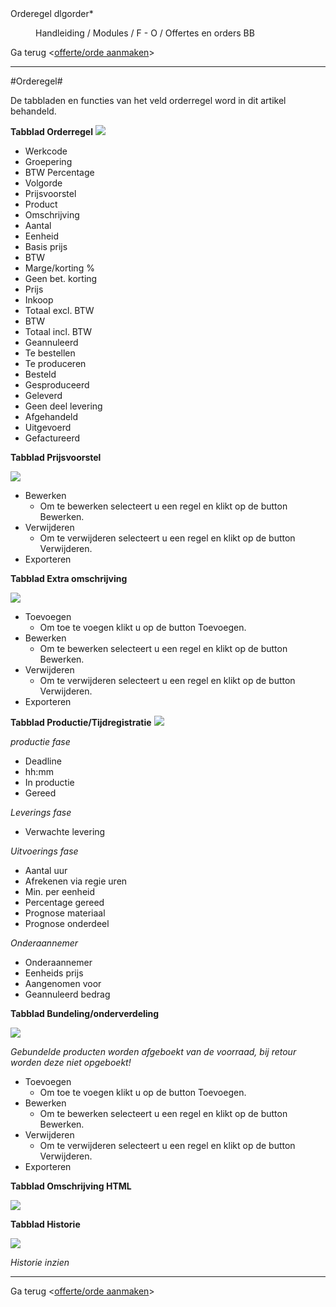 <properties>
	<page>
		<title>Orderegel</title>
		<description>Orderegel</description>
		<context>dlgorder*</context>
	</page>
	<menu>
		<position>Handleiding / Modules / F - O / Offertes en orders</position>
		<title>Orderegel</title>
		<sort>BB</sort>
	</menu>
</properties>

Ga terug <[offerte/orde aanmaken](http://hybridsaas.support/pages/handleiding/modules/F-O/offerte-en-orders/een-offerte-of-order-aanmaken)>

----------

#Orderegel#

De tabbladen en functies van het veld orderregel word in dit artikel behandeld.

**Tabblad Orderregel**
![](images/orderegel-orderegel.JPG) 

- Werkcode
- Groepering
- BTW Percentage
- Volgorde
- Prijsvoorstel
- Product
- Omschrijving
- Aantal
- Eenheid
- Basis prijs
- BTW
- Marge/korting %
- Geen bet. korting
- Prijs
- Inkoop
- Totaal excl. BTW
- BTW
- Totaal incl. BTW
- Geannuleerd
- Te bestellen
- Te produceren
- Besteld
- Gesproduceerd
- Geleverd
- Geen deel levering
- Afgehandeld
- Uitgevoerd
- Gefactureerd

**Tabblad Prijsvoorstel**

![](images/orderegel-prijsvoorstel.JPG) 

- Bewerken
	- Om te bewerken selecteert u een regel en klikt op de button Bewerken.
- Verwijderen
	- Om te verwijderen selecteert u een regel en klikt op de button Verwijderen.
- Exporteren


**Tabblad Extra omschrijving**

![](images/orderegel-extraomschrijving.JPG) 

- Toevoegen
	- Om toe te voegen klikt u op de button Toevoegen.
- Bewerken
	- Om te bewerken selecteert u een regel en klikt op de button Bewerken.
- Verwijderen
	- Om te verwijderen selecteert u een regel en klikt op de button Verwijderen.
- Exporteren


**Tabblad Productie/Tijdregistratie**
![](images/orderegel-productie-tijdregistratie.JPG) 

*productie fase*

- Deadline
- hh:mm
- In productie
- Gereed

*Leverings fase*

- Verwachte levering

*Uitvoerings fase*

- Aantal uur
- Afrekenen via regie uren
- Min. per eenheid
- Percentage gereed
- Prognose materiaal
- Prognose onderdeel

*Onderaannemer*

- Onderaannemer
- Eenheids prijs
- Aangenomen voor
- Geannuleerd bedrag

**Tabblad Bundeling/onderverdeling**

![](images/orderegel-bundeling-onderverdeling.JPG) 

*Gebundelde producten worden afgeboekt van de voorraad, bij retour worden deze niet opgeboekt!*

- Toevoegen
	- Om toe te voegen klikt u op de button Toevoegen.
- Bewerken
	- Om te bewerken selecteert u een regel en klikt op de button Bewerken.
- Verwijderen
	- Om te verwijderen selecteert u een regel en klikt op de button Verwijderen.
- Exporteren


**Tabblad Omschrijving HTML**

![](images/orderegel-omschrijvingHTML.JPG) 


**Tabblad Historie**

![](images/orderegel-historie.JPG) 

*Historie inzien*


----------

Ga terug <[offerte/orde aanmaken](http://hybridsaas.support/pages/handleiding/modules/F-O/offerte-en-orders/een-offerte-of-order-aanmaken)>
